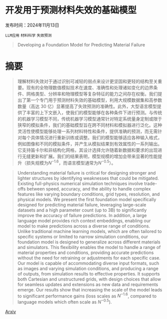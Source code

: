 # 开发用于预测材料失效的基础模型

发布时间：2024年11月13日

`LLM应用` `材料科学` `失效预测`

> Developing a Foundation Model for Predicting Material Failure

# 摘要

> 理解材料失效对于通过识别可减轻的弱点来设计更坚固和更轻的结构至关重要。现有的全物理数值模拟技术在速度、准确性和处理诸如变化的边界条件、网格类型、分辨率和物理模型等复杂特征的能力之间存在权衡。我们提出了第一个专门用于预测材料失效的基础模型，利用大规模数据集和高参数数量（高达 30 亿）显著提高了失效预测的准确性。此外，大型语言模型提供了丰富的上下文嵌入，使我们的模型能够在各种条件下进行预测。与传统的机器学习模型不同，传统机器学习模型通常针对特定系统量身定制或限于狭窄的模拟条件，我们的基础模型旨在跨不同材料和模拟器进行泛化。这种灵活性使模型能够处理一系列材料特性和条件，提供准确的预测，而无需针对每个具体情况进行重新训练或调整。我们的模型能够适应各种输入格式，例如图像和不同的模拟条件，并产生从模拟结果到有效属性的一系列输出。它支持笛卡尔和非结构化网格，其设计选择允许随着新数据和要求的出现进行无缝更新和扩展。我们的结果表明，模型规模的增加会带来显著的性能提升（损失规模为$N^{-1.6}$，而语言模型通常为$N^{-0.5}$）。

> Understanding material failure is critical for designing stronger and lighter structures by identifying weaknesses that could be mitigated. Existing full-physics numerical simulation techniques involve trade-offs between speed, accuracy, and the ability to handle complex features like varying boundary conditions, grid types, resolution, and physical models. We present the first foundation model specifically designed for predicting material failure, leveraging large-scale datasets and a high parameter count (up to 3B) to significantly improve the accuracy of failure predictions. In addition, a large language model provides rich context embeddings, enabling our model to make predictions across a diverse range of conditions. Unlike traditional machine learning models, which are often tailored to specific systems or limited to narrow simulation conditions, our foundation model is designed to generalize across different materials and simulators. This flexibility enables the model to handle a range of material properties and conditions, providing accurate predictions without the need for retraining or adjustments for each specific case. Our model is capable of accommodating diverse input formats, such as images and varying simulation conditions, and producing a range of outputs, from simulation results to effective properties. It supports both Cartesian and unstructured grids, with design choices that allow for seamless updates and extensions as new data and requirements emerge. Our results show that increasing the scale of the model leads to significant performance gains (loss scales as $N^{-1.6}$, compared to language models which often scale as $N^{-0.5}$).

[Arxiv](https://arxiv.org/abs/2411.08354)